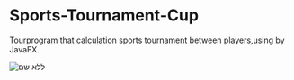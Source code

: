 # Sports-Tournament-Cup
Tourprogram that calculation sports tournament between players,using by JavaFX.


![ללא שם](https://user-images.githubusercontent.com/72870423/147860836-3f4346c8-2b36-4392-b450-7cc8918e91eb.png)

